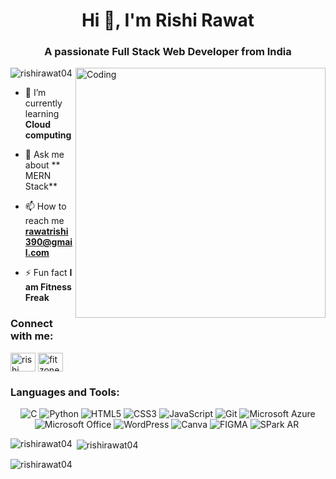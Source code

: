 <h1 align="center">Hi 👋, I'm Rishi Rawat</h1>
<h3 align="center">A passionate Full Stack Web Developer from India</h3>
<img align="right" alt="Coding" width="400" src="">

<p align="left"> <img src="https://komarev.com/ghpvc/?username=rishirawat04&label=Profile%20views&color=0e75b6&style=flat" alt="rishirawat04" /> </p>

- 🌱 I’m currently learning **Cloud computing**

- 💬 Ask me about ** MERN Stack**

- 📫 How to reach me **rawatrishi390@gmail.com**

- ⚡ Fun fact **I am Fitness Freak**

<h3 align="left">Connect with me:</h3>
<p align="left">
<a href="https://linkedin.com/in/rishi rawat" target="blank"><img align="center" src="https://raw.githubusercontent.com/rahuldkjain/github-profile-readme-generator/master/src/images/icons/Social/linked-in-alt.svg" alt="rishi rawat" height="30" width="40" /></a>
<a href="https://instagram.com/fit zone rishi 04" target="blank"><img align="center" src="https://raw.githubusercontent.com/rahuldkjain/github-profile-readme-generator/master/src/images/icons/Social/instagram.svg" alt="fit zone rishi 04" height="30" width="40" /></a>
</p>

<h3 align="left">Languages and Tools:</h3>
<p align="left">
 

<p align="center"> 
<img alt="C" src="https://img.shields.io/badge/c-%2300599C.svg?&style=for-the-badge&logo=c&logoColor=white" />
<img alt="Python" src="https://img.shields.io/badge/python-%2314354C.svg?style=for-the-badge&logo=python&logoColor=white"/>
<img alt="HTML5" src="https://img.shields.io/badge/html5-%23E34F26.svg?&style=for-the-badge&logo=html5&logoColor=white" />
<img alt="CSS3" src="https://img.shields.io/badge/css3-%231572B6.svg?&style=for-the-badge&logo=css3&logoColor=white" />
<img alt="JavaScript" src="https://img.shields.io/badge/javascript-%23323330.svg?&style=for-the-badge&logo=javascript&logoColor=%23F7DF1E" />
 <img alt="Git" src="https://img.shields.io/badge/Git-F05032?style=for-the-badge&logo=git&logoColor=white" />



<img alt="Microsoft Azure" src="https://img.shields.io/badge/microsoft%20azure-0089D6?style=for-the-badge&logo=microsoft-azure&logoColor=white" />

<img alt="Microsoft Office" src="https://img.shields.io/badge/Microsoft_Office-D83B01?style=for-the-badge&logo=microsoft-office&logoColor=white" />

<img alt="WordPress" src="https://img.shields.io/badge/WordPress-%23117AC9.svg?style=for-the-badge&logo=WordPress&logoColor=white" />
<img alt="Canva" src="https://img.shields.io/badge/Canva-00C4CC.svg?style=for-the-badge&logo=Canva&logoColor=white" />
<img alt="FIGMA" src="https://img.shields.io/badge/Figma-F24E1E.svg?style=for-the-badge&logo=Figma&logoColor=white" />
<img alt="SPark AR" src="https://img.shields.io/badge/Spark%20AR-FF5C83?style=for-the-badge&logo=Spark AR&logoColor=white" />
<img alt="" src="https://img.shields.io/badge/Raspberry%20Pi-A22846.svg?style=for-the-badge&logo=Raspberry-Pi&logoColor=white" />
</p>
</p>

<p><img align="left" src="https://github-readme-stats.vercel.app/api/top-langs?username=rishirawat04&show_icons=true&locale=en&layout=compact" alt="rishirawat04" /></p>

<p>&nbsp;<img align="center" src="https://github-readme-stats.vercel.app/api?username=rishirawat04&show_icons=true&locale=en" alt="rishirawat04" /></p>

<p><img align="center" src="https://github-readme-streak-stats.herokuapp.com/?user=rishirawat04&" alt="rishirawat04" /></p>


